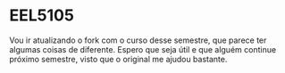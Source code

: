 # EEL5105
Vou ir atualizando o fork com o curso desse semestre, que parece ter algumas coisas de diferente. Espero que seja útil e que alguém continue próximo semestre, visto que o original me ajudou bastante.
